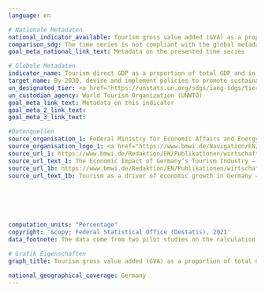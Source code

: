 ```yaml
---
language: en    

# Nationale Metadaten    
national_indicator_available: Tourism gross value added (GVA) as a proportion of total GVA    
comparison_sdg: The time series is not compliant with the global metadata, but provides additional information.    
goal_meta_national_link_text: Metadata on the presented time series    

# Globale Metadaten    
indicator_name: Tourism direct GDP as a proportion of total GDP and in growth rate    
target_name: By 2030, devise and implement policies to promote sustainable tourism that creates jobs and promotes local culture and products    
un_designated_tier: <a href="https://unstats.un.org/sdgs/iaeg-sdgs/tier-classification/" title="Click here for more information on the UN tier classification."  target="_blank">Tier II</a>    
un_custodian_agency: World Tourism Organization (UNWTO)    
goal_meta_link_text: Metadata on this indicator    
goal_meta_2_link_text:     
goal_meta_3_link_text:     

#Datenquellen
source_organisation_1: Federal Ministry for Economic Affairs and Energy
source_organisation_logo_1: <a href="https://www.bmwi.de/Navigation/EN/Home/home.html"><img src="https://g205sdgs.github.io/sdg-indicators/public/OrgImgEn/bmwi.png" alt="Logo bmwi" style="height:60px; width:148px" /></a>
source_url_1: https://www.bmwi.de/Redaktion/EN/Publikationen/wirtschaftsfaktor-tourismus-deutschland.pdf?__blob=publicationFile&v=1
source_url_text_1: The Economic Impact of Germany’s Tourism Industry – Key figures from a high-revenue, cross-sectoral industry (data from 2010)
source_url_1b: https://www.bmwi.de/Redaktion/EN/Publikationen/wirtschaftsfaktor-tourismus-in-deutschland-lang.pdf
source_url_text_1b: Tourism as a driver of economic growth in Germany – Key indicators for a cross-cutting industry (data from 2015)





    
computation_units: "Percentage"    
copyright: '&copy; Federal Statistical Office (Destatis), 2021'    
data_footnote: The data come from two pilot studies on the calculation of the TSA. However, these are based on different WZ classifications. The values are therefore not comparable with each other.    

# Grafik Eigenschaften    
graph_title: Tourism gross value added (GVA) as a proportion of total GVA    

national_geographical_coverage: Germany    
---
```


<span></span>